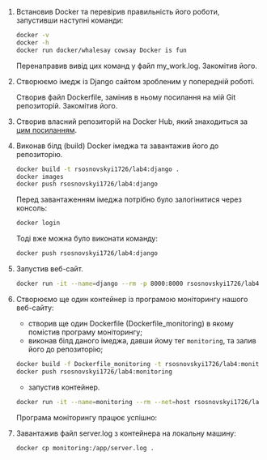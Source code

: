 1. Встановив Docker та перевірив правильність його роботи, запустивши наступні команди:
   ```bash
   docker -v
   docker -h
   docker run docker/whalesay cowsay Docker is fun
   ```
   Перенаправив вивід цих команд у файл my_work.log. Закомітив його.  

2. Створюємо імедж із Django сайтом зробленим у попередній роботі.

   Створив файл Dockerfile, замінив в ньому посилання на мій Git репозиторій. Закомітив його.
3. Створив власний репозиторій на Docker Hub, який знаходиться за [цим посиланням](https://hub.docker.com/repository/docker/rsosnovskyi1726/lab4).
4. Виконав білд (build) Docker імеджа та завантажив його до репозиторію.
    ```bash
    docker build -t rsosnovskyi1726/lab4:django .
    docker images
    docker push rsosnovskyi1726/lab4:django
    ```
   Перед завантаженням імеджа потрібно було залогінитися через консоль:
   ```bash
   docker login
   ```
   Тоді вже можна було виконати команду:
   ```bash
   docker push rsosnovskyi1726/lab4:django
   ```
5. Запустив веб-сайт.
   ```bash
   docker run -it --name=django --rm -p 8000:8000 rsosnovskyi1726/lab4:django
   ```
6. Створюємо ще один контейнер із програмою моніторингу нашого веб-сайту:
   - створив ще один Dockerfile (Dockerfile_monitoring) в якому помістив програму моніторингу;
   - виконав білд даного імеджа, давши йому тег `monitoring`, та залив його до репозиторію;
   ```bash
   docker build -f Dockerfile_monitoring -t rsosnovskyi1726/lab4:monitoring .
   docker push rsosnovskyi1726/lab4:monitoring
   ```
   - запустив контейнер.
   ```bash
   docker run -it --name=monitoring --rm --net=host rsosnovskyi1726/lab4:monitoring
   ```
   Програма моніторингу працює успішно:
7. Завантажив файл server.log з контейнера на локальну машину:
   ```bash
   docker cp monitoring:/app/server.log .
   ```

